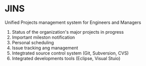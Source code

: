 JINS
====

Unified Projects management system for Engineers and Managers

1. Status of the organization's major projects in progress
2. Important mileston notification
3. Personal scheduling
4. Issue tracking ang management
5. Integtrated source control system (Git, Subversion, CVS)
6. Integrated developments tools (Eclipse, Visual Stuio)
